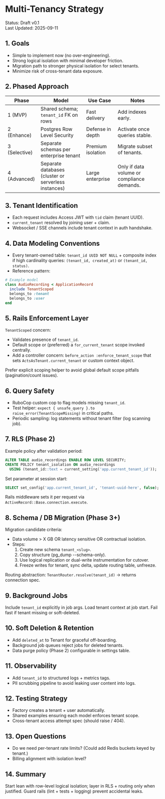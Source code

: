 # Multi-Tenancy Strategy

Status: Draft v0.1  
Last Updated: 2025-09-11

## 1. Goals

- Simple to implement now (no over-engineering).
- Strong logical isolation with minimal developer friction.
- Migration path to stronger physical isolation for select tenants.
- Minimize risk of cross-tenant data exposure.

## 2. Phased Approach

| Phase         | Model                                                | Use Case          | Notes                                      |
| ------------- | ---------------------------------------------------- | ----------------- | ------------------------------------------ |
| 1 (MVP)       | Shared schema; `tenant_id` FK on rows                | Fast delivery     | Add indexes early.                         |
| 2 (Enhance)   | Postgres Row Level Security                          | Defense in depth  | Activate once queries stable.              |
| 3 (Selective) | Separate schemas per enterprise tenant               | Premium isolation | Migrate subset of tenants.                 |
| 4 (Advanced)  | Separate databases (cluster or serverless instances) | Large enterprise  | Only if data volume or compliance demands. |

## 3. Tenant Identification

- Each request includes Access JWT with `tid` claim (tenant UUID).
- `current_tenant` resolved by joining user + claim.
- Websocket / SSE channels include tenant context in auth handshake.

## 4. Data Modeling Conventions

- Every tenant-owned table: `tenant_id UUID NOT NULL` + composite index if high cardinality queries: `(tenant_id, created_at)` or `(tenant_id, status)`.
- Reference pattern:

```ruby
# Example model
class AudioRecording < ApplicationRecord
  include TenantScoped
  belongs_to :tenant
  belongs_to :user
end
```

## 5. Rails Enforcement Layer

`TenantScoped` concern:

- Validates presence of `tenant_id`.
- Default scope or (preferred) a `for_current_tenant` scope invoked centrally.
- Add a controller concern: `before_action :enforce_tenant_scope` that sets `ActsAsTenant.current_tenant` or custom context object.

Prefer explicit scoping helper to avoid global default scope pitfalls (pagination/count issues).

## 6. Query Safety

- RuboCop custom cop to flag models missing `tenant_id`.
- Test helper: `expect { unsafe_query }.to raise_error(TenantScopeMissing)` in critical paths.
- Periodic sampling: log statements without tenant filter (log scanning job).

## 7. RLS (Phase 2)

Example policy after validation period:

```sql
ALTER TABLE audio_recordings ENABLE ROW LEVEL SECURITY;
CREATE POLICY tenant_isolation ON audio_recordings
  USING (tenant_id::text = current_setting('app.current_tenant_id'));
```

Set parameter at session start:

```sql
SELECT set_config('app.current_tenant_id', 'tenant-uuid-here', false);
```

Rails middleware sets it per request via `ActiveRecord::Base.connection.execute`.

## 8. Schema / DB Migration (Phase 3+)

Migration candidate criteria:

- Data volume > X GB OR latency sensitive OR contractual isolation.
- Steps:
  1. Create new schema `tenant_<slug>`.
  2. Copy structure (pg_dump --schema-only).
  3. Use logical replication or dual-write instrumentation for cutover.
  4. Freeze writes for tenant, sync delta, update routing table, unfreeze.

Routing abstraction: `TenantRouter.resolve(tenant_id)` → returns connection spec.

## 9. Background Jobs

Include `tenant_id` explicitly in job args. Load tenant context at job start. Fail fast if tenant missing or soft-deleted.

## 10. Soft Deletion & Retention

- Add `deleted_at` to Tenant for graceful off-boarding.
- Background job queues reject jobs for deleted tenants.
- Data purge policy (Phase 2) configurable in settings table.

## 11. Observability

- Add `tenant_id` to structured logs + metrics tags.
- PII scrubbing pipeline to avoid leaking user content into logs.

## 12. Testing Strategy

- Factory creates a tenant + user automatically.
- Shared examples ensuring each model enforces tenant scope.
- Cross-tenant access attempt spec (should raise / 404).

## 13. Open Questions

- Do we need per-tenant rate limits? (Could add Redis buckets keyed by tenant.)
- Billing alignment with isolation level?

## 14. Summary

Start lean with row-level logical isolation; layer in RLS + routing only when justified. Guard rails (lint + tests + logging) prevent accidental leaks.
